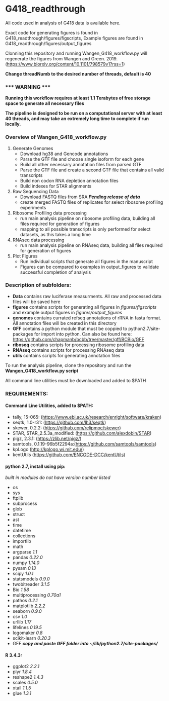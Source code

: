 # G418_readthrough
All code used in analysis of G418 data is available here.

Exact code for generating figures is found in G418_readthrough/figures/figscripts, 
Example figures are found in G418_readthrough/figures/output_figures

Clonning this repository and running Wangen_G418_workflow.py will regenerate the figures from Wangen and Green. 2019. (https://www.biorxiv.org/content/10.1101/798579v1?rss=1)

**Change threadNumb to the desired number of threads, default is 40**


### *** WARNING ***
**Running this workflow requires at least 1.1 Terabytes of free storage space to generate all necessary files**

**The pipeline is designed to be run on a computational server with at least 40 threads, and may take an extremely long time to complete if run locally.**

### Overview of Wangen_G418_workflow.py
1. Generate Genomes
   - Download hg38 and Gencode annotations
   - Parse the GTF file and choose single isoform for each gene
   - Build all other necessary annotation files from parsed GTF
   - Parse the GTF file and create a second GTF file that contains all valid transcripts
   - Build non codon RNA depletion annotation files
   - Build indexes for STAR alignments
2. Raw Sequencing Data
   - Download FASTQ files from SRA ***Pending release of data***
   - create merged FASTQ files of replicates for select ribosome profiling experiments
3. Ribosome Profiling data processing
   - run main analysis pipeline on ribosome profiling data, building all files required for generation of figures
   - mapping to all possible transcripts is only performed for select datasets, as this takes a long time
4. RNAseq data processing
   - run main analysis pipeline on RNAseq data, building all files required for generation of figures
5. Plot Figures
   - Run individual scripts that generate all figures in the manuscript
   - Figures can be compared to examples in output_figures to validate successful completion of analysis



### Description of subfolders: 
- **Data** contains raw luciferase measurments. All raw and processed data files will be saved here
- **figures** contains scripts for generating all figures in *figures/figscripts* and example output figures in *figures/output_figures*
- **genomes** contains currated refseq annotations of rRNA in fasta format. All annotation files will be created in this directory
- **GFF** contains a python module that must be coppied to python2.7/site-packages for import into python. Can also be found here: https://github.com/chapmanb/bcbb/tree/master/gff/BCBio/GFF
- **riboseq** contains scripts for processing ribosome profiling data
- **RNAseq** contains scripts for processing RNAseq data
- **utils** contains scripts for generating annotation files


To run the analysis pipeline, clone the repository and run the **Wangen_G418_workflow.py script**

All command line utilities must be downloaded and added to $PATH


### REQUIREMENTS:
#### Command Line Utilities, added to $PATH:
- tally, 15-065: (https://www.ebi.ac.uk/research/enright/software/kraken) 
- seqtk, 1.0-r31: (https://github.com/lh3/seqtk)
- skewer, 0.2.2: (https://github.com/relipmoc/skewer)
- STAR, STAR_2.5.3a_modified: (https://github.com/alexdobin/STAR)
- pigz, 2.3.1: (https://zlib.net/pigz/)
- samtools, 0.1.19-96b5f2294a:(https://github.com/samtools/samtools)
- kpLogo (http://kplogo.wi.mit.edu/)
- kentUtils (https://github.com/ENCODE-DCC/kentUtils)


#### python 2.7, install using pip:

*built in modules do not have version number listed*
- os 
- sys 
- ftplib
- subprocess
- glob 
- struct 
- ast 
- time 
- datetime 
- collections 
- importlib
- math 
- argparse *1.1*
- pandas *0.22.0*
- numpy *1.14.0*
- pysam *0.13*
- scipy *1.0.1*
- statsmodels *0.9.0*
- twobitreader *3.1.5*
- Bio *1.58*
- multiprocessing *0.70a1*
- pathos *0.2.1*
- matplotlib *2.2.2*
- seaborn *0.9.0*
- csv *1.0*
- urllib *1.17*
- lifelines *0.19.5*
- logomaker *0.8*
- scikit-learn *0.20.3*
- GFF ***copy and paste GFF folder into ~/lib/python2.7/site-packages/***


#### R 3.4.3:
- ggplot2 *2.2.1*
- plyr *1.8.4*
- reshape2 *1.4.3*
- scales *0.5.0*
- xtail *1.1.5*
- glue *1.3.1*



